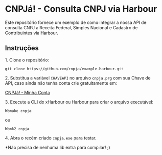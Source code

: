 # CNPJá! - Consulta CNPJ via Harbour

Este repositório fornece um exemplo de como integrar a nossa API de consulta CNPJ a Receita Federal, Simples Nacional e Cadastro de Contribuintes via Harbour.

## Instruções

1\. Clone o repositório:

```
git clone https://github.com/cnpja/example-harbour.git
```

2\. Substitua a variável `CHAVEAPI` no arquivo `cnpja.prg` com sua Chave de API, caso ainda não tenha conta crie gratuitamente em:

[CNPJá! - Minha Conta](https://www.cnpja.com/me)

3\. Execute a CLI do xHarbour ou Harbour para criar o arquivo executável:

```
hbmake cnpja
```
ou
```
hbmk2 cnpja
```

4\. Abra o recém criado `cnpja.exe` para testar.

*Não precisa de nenhuma lib extra para compilar! ;)
